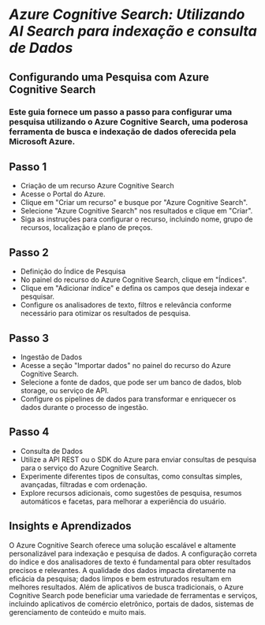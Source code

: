 # *Azure Cognitive Search: Utilizando AI Search para indexação e consulta de Dados*

## Configurando uma Pesquisa com Azure Cognitive Search

### Este guia fornece um passo a passo para configurar uma pesquisa utilizando o Azure Cognitive Search, uma poderosa ferramenta de busca e indexação de dados oferecida pela Microsoft Azure.

## Passo 1

- Criação de um recurso Azure Cognitive Search
- Acesse o Portal do Azure.
- Clique em "Criar um recurso" e busque por "Azure Cognitive Search".
- Selecione "Azure Cognitive Search" nos resultados e clique em "Criar".
- Siga as instruções para configurar o recurso, incluindo nome, grupo de recursos, localização e plano de preços.
  
## Passo 2

- Definição do Índice de Pesquisa
- No painel do recurso do Azure Cognitive Search, clique em "Índices".
- Clique em "Adicionar índice" e defina os campos que deseja indexar e pesquisar.
- Configure os analisadores de texto, filtros e relevância conforme necessário para otimizar os resultados de pesquisa.

## Passo 3 

- Ingestão de Dados
- Acesse a seção "Importar dados" no painel do recurso do Azure Cognitive Search.
- Selecione a fonte de dados, que pode ser um banco de dados, blob storage, ou serviço de API.
- Configure os pipelines de dados para transformar e enriquecer os dados durante o processo de ingestão.

## Passo 4
- Consulta de Dados
- Utilize a API REST ou o SDK do Azure para enviar consultas de pesquisa para o serviço do Azure Cognitive Search.
- Experimente diferentes tipos de consultas, como consultas simples, avançadas, filtradas e com ordenação.
- Explore recursos adicionais, como sugestões de pesquisa, resumos automáticos e facetas, para melhorar a experiência do usuário.

## Insights e Aprendizados

O Azure Cognitive Search oferece uma solução escalável e altamente personalizável para indexação e pesquisa de dados.
A configuração correta do índice e dos analisadores de texto é fundamental para obter resultados precisos e relevantes.
A qualidade dos dados impacta diretamente na eficácia da pesquisa; dados limpos e bem estruturados resultam em melhores resultados.
Além de aplicativos de busca tradicionais, o Azure Cognitive Search pode beneficiar uma variedade de ferramentas e serviços, incluindo aplicativos de comércio eletrônico, portais de dados, sistemas de gerenciamento de conteúdo e muito mais.


